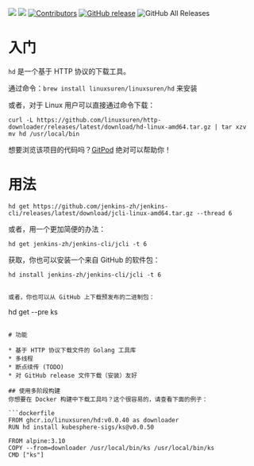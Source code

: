 [![](https://goreportcard.com/badge/linuxsuren/http-downloader)](https://goreportcard.com/report/linuxsuren/github-go)
[![](http://img.shields.io/badge/godoc-reference-5272B4.svg?style=flat-square)](https://godoc.org/github.com/linuxsuren/http-downloader)
[![Contributors](https://img.shields.io/github/contributors/linuxsuren/http-downloader.svg)](https://github.com/linuxsuren/github-go/graphs/contributors)
[![GitHub release](https://img.shields.io/github/release/linuxsuren/http-downloader.svg?label=release)](https://github.com/linuxsuren/github-go/releases/latest)
![GitHub All Releases](https://img.shields.io/github/downloads/linuxsuren/http-downloader/total)

# 入门

`hd` 是一个基于 HTTP 协议的下载工具。

通过命令：`brew install linuxsuren/linuxsuren/hd` 来安装

或者，对于 Linux 用户可以直接通过命令下载：
```
curl -L https://github.com/linuxsuren/http-downloader/releases/latest/download/hd-linux-amd64.tar.gz | tar xzv
mv hd /usr/local/bin
```

想要浏览该项目的代码吗？[GitPod](https://gitpod.io/#https://github.com/linuxsuren/http-downloader) 绝对可以帮助你！

# 用法

```
hd get https://github.com/jenkins-zh/jenkins-cli/releases/latest/download/jcli-linux-amd64.tar.gz --thread 6
```

或者，用一个更加简便的办法：

```
hd get jenkins-zh/jenkins-cli/jcli -t 6
```

获取，你也可以安装一个来自 GitHub 的软件包：

```
hd install jenkins-zh/jenkins-cli/jcli -t 6
```
```

或者，你也可以从 GitHub 上下载预发布的二进制包：

```
hd get --pre ks
```

# 功能

* 基于 HTTP 协议下载文件的 Golang 工具库
* 多线程
* 断点续传 (TODO)
* 对 GitHub release 文件下载（安装）友好

## 使用多阶段构建
你想要在 Docker 构建中下载工具吗？这个很容易的，请查看下面的例子：

```dockerfile
FROM ghcr.io/linuxsuren/hd:v0.0.40 as downloader
RUN hd install kubesphere-sigs/ks@v0.0.50

FROM alpine:3.10
COPY --from=downloader /usr/local/bin/ks /usr/local/bin/ks
CMD ["ks"]
```
